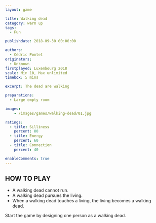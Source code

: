 ```yaml
---
layout: game

title: Walking dead
category: warm up
tags:
  - Fun

publishdate: 2018-09-30 00:00:00

authors: 
  - Cédric Pontet
originators: 
  - Unknown
firstplayed: Luxembourg 2018
scale: Min 10, Max unlimited
timebox: 5 mins

excerpt: The dead are walking

preparations:
  - Large empty room

images:
    - /images/games/walking-dead/01.jpg

ratings:
  - title: Silliness
    percent: 80
  - title: Energy
    percent: 60
  - title: Connection
    percent: 40

enableComments: true
---
```


## HOW TO PLAY

* A walking dead cannot run. 
* A walking dead pursues the living.
* When a walking dead touches a living, the living becomes a walking dead.

Start the game by designing one person as a walking dead.